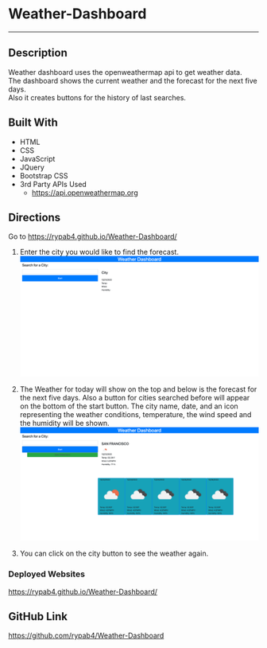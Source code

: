 # Weather-Dashboard
****************************************************************
## Description
Weather dashboard uses the openweathermap api to get weather data.   
The dashboard shows the current weather and the forecast for the next five days.  
Also it creates buttons for the history of last searches.

## Built With
* HTML
* CSS
* JavaScript
* JQuery
* Bootstrap CSS
* 3rd Party APIs Used
    - https://api.openweathermap.org


## Directions
Go to https://rypab4.github.io/Weather-Dashboard/

1.  Enter the city you would like to find the forecast.
![alt text](./assets/Weather-Dashboard.png)

2.  The Weather for today will show on the top and below is the forecast for the next five days.  Also a button for cities searched before will appear on the bottom of the start button.  The city name, date, and an icon representing the weather conditions, temperature, the wind speed and the humidity will be shown.
![alt text](./assets/Weather-Dashboard_buttons.png)

3.  You can click on the city button to see the weather again.


### Deployed Websites
https://rypab4.github.io/Weather-Dashboard/

## GitHub Link

https://github.com/rypab4/Weather-Dashboard

